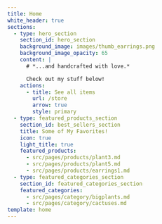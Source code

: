 ```yaml
---
title: Home
white_header: true
sections:
  - type: hero_section
    section_id: hero_section
    background_image: images/thumb_earrings.png
    background_image_opacity: 65
    content: |
      # *...and handcrafted with love.*

      Check out my stuff below!
    actions:
      - title: See all items
        url: /store
        arrow: true
        style: primary
  - type: featured_products_section
    section_id: best_sellers_section
    title: Some of My Favorites!
    icon: true
    light_title: true
    featured_products:
      - src/pages/products/plant3.md
      - src/pages/products/plant5.md
      - src/pages/products/earrings1.md
  - type: featured_categories_section
    section_id: featured_categories_section
    featured_categories:
      - src/pages/category/bigplants.md
      - src/pages/category/cactuses.md
template: home
---
```

